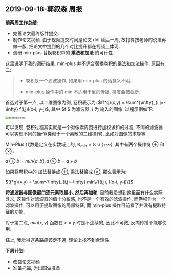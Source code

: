 ## 2019-09-18-郭叙森  周报

**前两周工作总结**:

- 完善论文最终版并提交.
- 制作论文视频. 由于视频提交时间是论文 ddl 延后一周, 故打算按老师的说法再做一版, 把论文中提到的几个对比提升都在视频上体现.
- 调研 min-plus 替换卷积中的 **乘法和加法** 的可行性.

这里说明下我的调研结果. min-plus 并不适合替换卷积的乘法和加法操作, 原因有二: 

> - 卷积是一个滤波操作, 如果用 min-plus 的话意义不明; 
>
> - min-plus 操作中的 min 不适用于反向传播, 梯度会被截断. 



首选对于第一点, 以二维图像为例, 卷积表示为: $(f*g)(x,y) = \sum^{\infty}_{i,j=-\infty} f(i,j)I(x-i, y-j)$, 其中 $f $ 为滤波器, $I$ 为 输入的图像.  过程示例如下:

<img src="/home/mooyu/.config/Typora/typora-user-images/1568806703848.png" alt="1568806703848" style="zoom:50%;" />

可以发现, 卷积过程其实就是一个对像素周围进行加权求和的过程, 不同的滤波器可以实现不同的操作(类似于一个离散的二维操作), 比如对图像的求导等. 

Min-Plus 代数是定义在实数域上的,  $\mathbb{R}_{min} = \mathbb{R} \cup\{+\infty\}$, 其中有两个操作符 $\oplus$ 和 $\otimes$ :

$a \oplus b = min\{a,b\}, a \otimes b = a + b$

如果将卷积中的 加法替换成 $\oplus$, 乘法替换成 $\otimes$, 那么表示为:

$(f*g)(x,y) = \sum^{\infty}_{i,j=-\infty} min\{f(i,j), I(x-i, y-j)\}$

**将滤波器与图像窗口逐元素取最小, 然后再加和**, 目前我没想到这里面有什么实际含义, 这操作对滤波器的值十分敏感, 也不是一个有效的滤波操作. 而卷积作为一个滤波操作, 可以用于提取图像的局部特征, 而 min-plus 操作目前看了并没有提取特征的功能.

对于第二点, $min(x,y)$ 函数在 $x = y$ 时是不连续的, 因此不可微, 反向传播不能够使用.

综上, 我觉得这条路应该走不通, 理论上找不到合理性.



**下周计划**:

- 改良论文视频
- 准备托福, 为出国做准备
